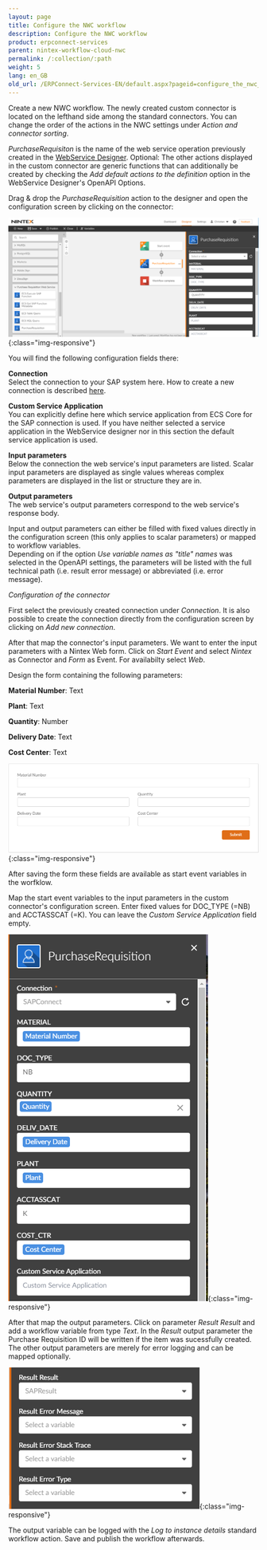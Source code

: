 ```yaml
---
layout: page
title: Configure the NWC workflow
description: Configure the NWC workflow
product: erpconnect-services
parent: nintex-workflow-cloud-nwc
permalink: /:collection/:path
weight: 5
lang: en_GB
old_url: /ERPConnect-Services-EN/default.aspx?pageid=configure_the_nwc_workflow
---
```


Create a new NWC workflow. The newly created custom connector is located on the lefthand side among the standard connectors. You can change the order of the actions in the NWC settings under *Action and connector sorting*.

*PurchaseRequisiton* is the name of the web service operation previously created in the [WebService Designer](../../ecs-core/webserivce-designer/rest-web-services). Optional: The other actions displayed in the custom connector are generic functions that can additionally be created by checking the *Add default actions to the definition* option in the WebService Designer's OpenAPI Options.  

Drag & drop the *PurchaseRequisition* action to the designer and open the configuration screen by clicking on the connector: 

![ecscore-nwc_5](/img/content/ecscore-nwc_5.png){:class="img-responsive"}

You will find the following configuration fields there:

**Connection**<br>
Select the connection to your SAP system here. How to create a new connection is described [here](./create-a-new-connection). 

**Custom Service Application**<br>
You can explicitly define here which service application from ECS Core for the SAP connection is used. If you have neither selected a service application in the WebService designer nor in this section the default service application is used. 

**Input parameters**<br>
Below the connection the web service's input parameters are listed. 
Scalar input parameters are displayed as single values whereas complex parameters are displayed in the list or structure they are in.  

**Output parameters**<br>
The web service's output parameters correspond to the web service's response body. 

Input and output parameters can either be filled with fixed values directly in the configuration screen (this only applies to scalar parameters) or mapped to workflow variables.  <br>
Depending on if the option *Use variable names as "title" names* was selected in the OpenAPI settings, the parameters will be listed with the full technical path (i.e. result error message) or abbreviated (i.e. error message).

*Configuration of the connector*

First select the previously created connection under *Connection*. It is also possible to create the connection directly from the configuration screen by clicking on *Add new connection*. 

After that map the connector's input parameters. We want to enter the input parameters with a Nintex Web form. 
Click on *Start Event* and select *Nintex* as Connector and *Form* as Event. For availabilty select *Web*. 

Design the form containing the following parameters:

**Material Number**: Text 

**Plant**: Text

**Quantity**: Number 

**Delivery Date**: Text

**Cost Center**: Text 


![ecscore-nwc_10](/img/content/ecscore-nwc_10.png){:class="img-responsive"}

After saving the form these fields are available as start event variables in the worfklow.  

Map the start event variables to the input parameters in the custom connector's configuration screen. Enter fixed values for DOC_TYPE (=NB) and ACCTASSCAT (=K).
You can leave the *Custom Service Application* field empty. 


![ecscore-nwc_11](/img/content/ecscore-nwc_11.png){:class="img-responsive"}

After that map the output parameters. Click on parameter *Result Result* and add a workflow variable from type *Text*. 
In the *Result* output parameter the Purchase Requisition ID will be written if the item was sucessfully created. The other output parameters are merely for error logging and can be mapped optionally. 


![ecscore-nwc_12](/img/content/ecscore-nwc_12.png){:class="img-responsive"}

The output variable can be logged with the *Log to instance details* standard workflow action. 
Save and publish the workflow afterwards.